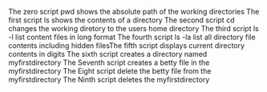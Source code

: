 The zero script pwd shows the absolute path of the working directories
The first script ls shows the contents of a directory
The second script cd changes the working diretory to the users home directory
The third script ls -l list content files in long format
The fourth script ls -la list all directory file contents including hidden filesThe fifth script displays current directory contents in digits
The sixth script creates a directory named myfirstdirectory
The Seventh script creates a betty file in the myfirstdirectory
The Eight script delete the betty file from the myfirstdirectory
The Ninth script deletes the myfirstdirectory 
